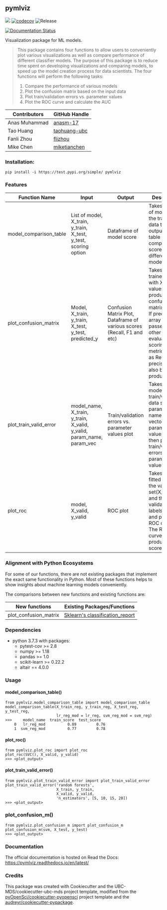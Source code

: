 ## pymlviz 

![](https://github.com/UBC-MDS/pymlviz/workflows/build/badge.svg) [![codecov](https://codecov.io/gh/UBC-MDS/pymlviz/branch/master/graph/badge.svg)](https://codecov.io/gh/UBC-MDS/pymlviz) ![Release](https://github.com/UBC-MDS/pymlviz/workflows/Release/badge.svg)

[![Documentation Status](https://readthedocs.org/projects/pymlviz/badge/?version=latest)](https://pymlviz.readthedocs.io/en/latest/?badge=latest)

Visualization package for ML models. 

> This package contains four functions to allow users to conveniently plot various visualizations as well as compare performance of different classifier models. The purpose of this package is to reduce time spent on developing visualizations and comparing models, to speed up the model creation process for data scientists. The four functions will perform the following tasks: 
> 1.  Compare the performance of various models 
> 2.  Plot the confusion matrix based on the input data
> 3.  Plot train/validation errors vs. parameter values
> 4.  Plot the ROC curve and calculate the AUC 

|Contributors|GitHub Handle|
|------------|-------------|
|Anas Muhammad| [anasm-17](https://github.com/anasm-17)|
|Tao Huang|[taohuang-ubc](https://github.com/taohuang-ubc)|
|Fanli Zhou|[flizhou](https://github.com/mikeymice)|
|Mike Chen|[miketianchen](https://github.com/miketianchen)|

### Installation:

```
pip install -i https://test.pypi.org/simple/ pymlviz
```

### Features
| Function Name | Input | Output | Description |
|-------------|-----|------|-----------|
|model_comparison_table| List of model, X_train, y_train, X_test, y_test, scoring option | Dataframe of model score| Takes in a list of models and the train test data then outputs a table comparing the scores for different models.|
|plot_confusion_matrix | Model, X_train, y_train, X_test, y_test, predicted_y  | Confusion Matrix Plot, Dataframe of various scores (Recall, F1 and etc)| Takes in a trained model with X and y values to produce a confusion matrix visual. If predicted_y array is passed in, other evaluation scoring metrics such as Recall, and precision will also be produced.|
|plot_train_valid_error| model_name, X_train, y_train, X_valid, y_valid, param_name, param_vec |Train/validation errors vs. parameter values plot| Takes in a model name, train/validation data sets, a parameter name and a vector of parameter values and then plots train/validation errors vs. parameter values.|
|plot_roc|model, X_valid, y_valid|ROC plot| Takes in a fitted model, the validation set(X_valid) and the validation set labels(y_valid) and plots the ROC curve. The ROC curve also produces AUC score.|

### Alignment with Python Ecosystems

For some of our functions, there are not existing packages that implement the exact same functionality in Python. Most of these functions helps to show insights about machine learning models conveniently.

The comparisons between new functions and existing functions are:

| New functions | Existing Packages/Functions |
|-------------|-----|
|plot_confusion_matrix| [Sklearn's classification_report](https://scikit-learn.org/stable/modules/generated/sklearn.metrics.classification_report.html) | 


### Dependencies

- python 3.7.3 with packages:
  - pytest-cov >= 2.8
  - numpy >= 1.18
  - pandas >= 1.0
  - scikit-learn >= 0.22.2
  - altair == 4.0.0

### Usage

#### model_comparison_table()

```
from pymlviz.model_comparison_table import model_comparison_table
model_comparison_table(X_train_reg, y_train_reg, X_test_reg, y_test_reg,
                       lr_reg_mod = lr_reg, svm_reg_mod = svm_reg)
>>>     model_name  train_score  test_score
    0   lr_reg_mod          0.89         0.76
    1  svm_reg_mod          0.77         0.78
```
#### plot_roc()

```
from pymlviz.plot_roc import plot_roc
plot_roc(SVC(), X_valid, y_valid)
>>> <plot_output>
```

#### plot_train_valid_error()

```
from pymlviz.plot_train_valid_error import plot_train_valid_error
plot_train_valid_error('random forests', 
                       X_train, y_train, 
                       X_valid, y_valid, 
                       'n_estimators', [5, 10, 15, 20])
>>> <plot_output>
```

### plot_confusion_m()

```
from pymlviz.plot_confusion_m import plot_confusion_m
plot_confusion_m(svm, X_test, y_test)
>>> <plot_output>
```

### Documentation
The official documentation is hosted on Read the Docs: <https://pymlviz.readthedocs.io/en/latest/>

### Credits
This package was created with Cookiecutter and the UBC-MDS/cookiecutter-ubc-mds project template, modified from the [pyOpenSci/cookiecutter-pyopensci](https://github.com/pyOpenSci/cookiecutter-pyopensci) project template and the [audreyr/cookiecutter-pypackage](https://github.com/audreyr/cookiecutter-pypackage).
